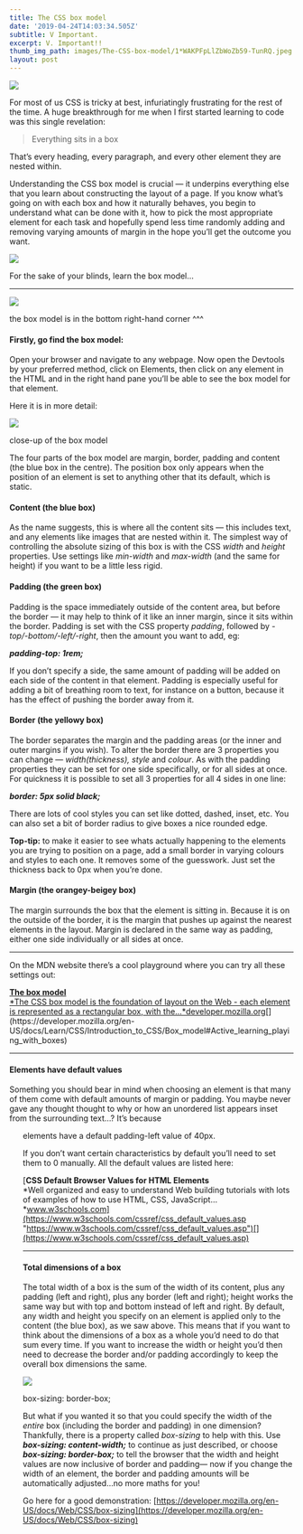 ```yaml
---
title: The CSS box model
date: '2019-04-24T14:03:34.505Z'
subtitle: V Important.
excerpt: V. Important!!
thumb_img_path: images/The-CSS-box-model/1*WAKPFpLlZbWoZb59-TunRQ.jpeg
layout: post
---
```

![](/images/The-CSS-box-model/1*WAKPFpLlZbWoZb59-TunRQ.jpeg)

For most of us CSS is tricky at best, infuriatingly frustrating for the rest of the time. A huge breakthrough for me when I first started learning to code was this single revelation:

> Everything sits in a box

That’s every heading, every paragraph, and every other element they are nested within.

Understanding the CSS box model is crucial — it underpins everything else that you learn about constructing the layout of a page. If you know what’s going on with each box and how it naturally behaves, you begin to understand what can be done with it, how to pick the most appropriate element for each task and hopefully spend less time randomly adding and removing varying amounts of margin in the hope you’ll get the outcome you want.

![](/images/The-CSS-box-model/1*BPVcLFwBPeCoNhjdkk141Q.gif)

<figcaption>For the sake of your blinds, learn the box&nbsp;model…</figcaption>

* * *

![](/images/The-CSS-box-model/1*7g499pgB1FNiPZ-tFX7Vsw.png)

<figcaption>the box model is in the bottom right-hand corner&nbsp;^^^</figcaption>

#### **Firstly, go find the box model:**

Open your browser and navigate to any webpage. Now open the Devtools by your preferred method, click on Elements, then click on any element in the HTML and in the right hand pane you’ll be able to see the box model for that element.

Here it is in more detail:

![](/images/The-CSS-box-model/1*ghmnqQBm9ewfrwezMMhDRQ.png)

<figcaption>close-up of the box&nbsp;model</figcaption>

The four parts of the box model are margin, border, padding and content (the blue box in the centre). The position box only appears when the position of an element is set to anything other that its default, which is static.

#### Content (the blue box)

As the name suggests, this is where all the content sits — this includes text, and any elements like images that are nested within it. The simplest way of controlling the absolute sizing of this box is with the CSS *width* and *height* properties. Use settings like *min-width* and *max-width* (and the same for height) if you want to be a little less rigid.

#### Padding (the green box)

Padding is the space immediately outside of the content area, but before the border — it may help to think of it like an inner margin, since it sits within the border. Padding is set with the CSS property *padding*, followed by *\-top/-bottom/-left/-right*, then the amount you want to add, eg:

***padding-top: 1rem;***

If you don’t specify a side, the same amount of padding will be added on each side of the content in that element. Padding is especially useful for adding a bit of breathing room to text, for instance on a button, because it has the effect of pushing the border away from it.

#### Border (the yellowy box)

The border separates the margin and the padding areas (or the inner and outer margins if you wish). To alter the border there are 3 properties you can change — *width(*thickness*), style* and *colour*. As with the padding properties they can be set for one side specifically, or for all sides at once. For quickness it is possible to set all 3 properties for all 4 sides in one line:

***border: 5px solid black;***

There are lots of cool styles you can set like dotted, dashed, inset, etc. You can also set a bit of border radius to give boxes a nice rounded edge.

**Top-tip:** to make it easier to see whats actually happening to the elements you are trying to position on a page, add a small border in varying colours and styles to each one. It removes some of the guesswork. Just set the thickness back to 0px when you’re done.

#### Margin (the orangey-beigey box)

The margin surrounds the box that the element is sitting in. Because it is on the outside of the border, it is the margin that pushes up against the nearest elements in the layout. Margin is declared in the same way as padding, either one side individually or all sides at once.

* * *

On the MDN website there’s a cool playground where you can try all these settings out:

[**The box model**  
*The CSS box model is the foundation of layout on the Web - each element is represented as a rectangular box, with the…*developer.mozilla.org](https://developer.mozilla.org/en-US/docs/Learn/CSS/Introduction_to_CSS/Box_model#Active_learning_playing_with_boxes "https://developer.mozilla.org/en-US/docs/Learn/CSS/Introduction_to_CSS/Box_model#Active_learning_playing_with_boxes")[](https://developer.mozilla.org/en-US/docs/Learn/CSS/Introduction_to_CSS/Box_model#Active_learning_playing_with_boxes)

* * *

#### Elements have default values

Something you should bear in mind when choosing an element is that many of them come with default amounts of margin or padding. You maybe never gave any thought thought to why or how an unordered list appears inset from the surrounding text…? It’s because <ul> elements have a default padding-left value of 40px.

If you don’t want certain characteristics by default you’ll need to set them to 0 manually. All the default values are listed here:

[**CSS Default Browser Values for HTML Elements**  
*Well organized and easy to understand Web building tutorials with lots of examples of how to use HTML, CSS, JavaScript…*www.w3schools.com](https://www.w3schools.com/cssref/css_default_values.asp "https://www.w3schools.com/cssref/css_default_values.asp")[](https://www.w3schools.com/cssref/css_default_values.asp)

* * *

#### Total dimensions of a box

The total width of a box is the sum of the width of its content, plus any padding (left and right), plus any border (left and right); height works the same way but with top and bottom instead of left and right. By default, any width and height you specify on an element is applied only to the content (the blue box), as we saw above. This means that if you want to think about the dimensions of a box as a whole you’d need to do that sum every time. If you want to increase the width or height you’d then need to decrease the border and/or padding accordingly to keep the overall box dimensions the same.

![](/images/The-CSS-box-model/1*mpf3XwCJJbIfqCfIRdxDmA.png)

<figcaption>box-sizing: border-box;</figcaption>

But what if you wanted it so that you could specify the width of the *entire* box (including the border and padding) in one dimension? Thankfully, there is a property called *box-sizing* to help with this. Use ***box-sizing: content-width;***  to continue as just described, or choose ***box-sizing: border-box;*** to tell the browser that the width and height values are now inclusive of border and padding— now if you change the width of an element, the border and padding amounts will be automatically adjusted…no more maths for you!

Go here for a good demonstration: [https://developer.mozilla.org/en-US/docs/Web/CSS/box-sizing](https://developer.mozilla.org/en-US/docs/Web/CSS/box-sizing)
